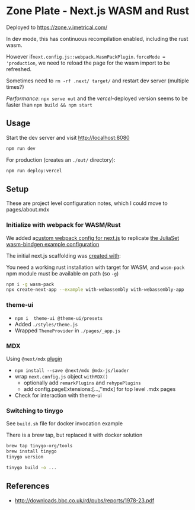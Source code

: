 # Zone Plate -  Next.js WASM and Rust

Deployed to <https://zone.v.imetrical.com/>

In dev mode, this has continuous recompilation enabled, including the rust wasm.

However if`next.config.js::webpack.WasmPackPlugin.forceMode = 'production`, we need to reload the page for the wasm import to be refreshed.

Sometimes need to `rm -rf .next/ target/` and restart dev server (multiple times?)

*Performance*: `npx serve out` and the *vercel*-deployed version seems to be faster than `npm build && npm start`

## Usage

Start the dev server and visit <http://localhost:8080>

```bash
npm run dev
```

For production (creates an `./out/` directory):

```bash
npm run deploy:vercel
```

## Setup

These are project level configuration notes, which I could move to pages/about.mdx

### Initialize with webpack for WASM/Rust

We added a[custom webpack config for next.js][nxdoc]
to replicate [the JuliaSet wasm-bindgen example configuration][wsmdoc]

[nxdoc]: https://nextjs.org/docs/api-reference/next.config.js/custom-webpack-config
[wsmdoc]: https://rustwasm.github.io/docs/wasm-bindgen/examples/julia.html

The initial next.js scaffolding was [created with][nxeg]:

[nxeg]: https://github.com/vercel/next.js/tree/canary/examples/with-webassembly

You need a working rust installation with target for WASM,
and `wasm-pack` npm module must be available on path (so `-g`)

```bash
npm i -g wasm-pack
npx create-next-app --example with-webassembly with-webassembly-app
```

### theme-ui

- `npm i  theme-ui @theme-ui/presets`
- Added `./styles/theme.js`
- Wrapped `ThemeProvider` in `./pages/_app.js`

### MDX

Using `@next/mdx` [plugin](https://www.npmjs.com/package/@next/mdx)

- `npm install --save @next/mdx @mdx-js/loader`
- wrap `next.config.js` object `withMDX()`
  - optionally add `remarkPlugins` and `rehypePlugins`
  - add config.pageExtensions:[...,''mdx] for top level .mdx pages
- Check for interaction with theme-ui

### Switching to tinygo

See `build.sh` file for docker invocation example

There is a brew tap, but replaced it with docker solution

```bash
brew tap tinygo-org/tools
brew install tinygo
tinygo version

tinygo build -o ...
```

## References

- <http://downloads.bbc.co.uk/rd/pubs/reports/1978-23.pdf>
